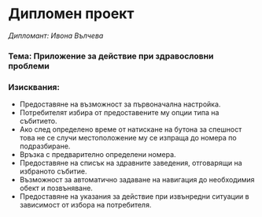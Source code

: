 # Дипломен проект
*Дипломант: Ивона Вълчева* 

### Тема: Приложение за действие при здравословни проблеми 

### Изисквания:
- Предоставяне на възможност за първоначална настройка.
- Потребителят избира от предоставените му опции типа на събитието.  
- Ако след определено време от натискане на бутона за спешност това не се случи местоположение му се изпраща до номера по подразбиране.
- Връзка с предварително определени номера. 
- Предоставяне на списък на здравните заведения, отговарящи на избраното събитие. 
- Възможност за автоматично задаване на навигация до необходимия обект и позвъняване. 
- Предоставяне на указания за действие при извънредни ситуации в зависимост от избора на потребителя. 